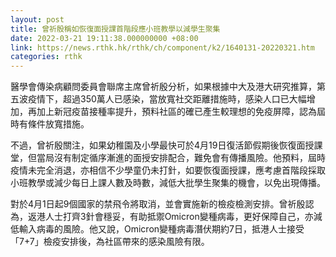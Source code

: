 ```yaml
---
layout: post
title: 曾祈殷稱如恢復面授課首階段應小班教學以減學生聚集
date: 2022-03-21 19:11:38.000000000 +08:00
link: https://news.rthk.hk/rthk/ch/component/k2/1640131-20220321.htm
categories: rthk
---
```


醫學會傳染病顧問委員會聯席主席曾祈殷分析，如果根據中大及港大研究推算，第五波疫情下，超過350萬人已感染，當放寬社交距離措施時，感染人口已大幅增加，再加上新冠疫苗接種率提升，預料社區的確已產生較理想的免疫屏障，認為屆時有條件放寬措施。

不過，曾祈殷關注，如果幼稚園及小學最快可於4月19日復活節假期後恢復面授課堂，但當局沒有制定循序漸進的面授安排配合，難免會有傳播風險。他預料，屆時疫情未完全消退，亦相信不少學童仍未打針，如要恢復面授課，應考慮首階段採取小班教學或減少每日上課人數及時數，減低大批學生聚集的機會，以免出現傳播。

對於4月1日起9個國家的禁飛令將取消，並會實施新的檢疫檢測安排。曾祈殷認為，返港人士打齊3針會穩妥，有助抵禦Omicron變種病毒，更好保障自己，亦減低輸入病毒的風險。他又說，Omicron變種病毒潛伏期約7日，抵港人士接受「7+7」檢疫安排後，為社區帶來的感染風險有限。
